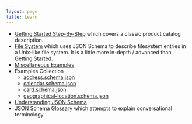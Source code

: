```yaml
---
layout: page
title: Learn
---
```


* [Getting Started Step-By-Step](./getting-started-step-by-step.md) which covers a classic product catalog description.
* [File System](./file-system.md) which uses JSON Schema to describe filesystem entries in a Unix-like file system. It is a little more in-depth / advanced than Getting Started.
* [Miscellaneous Examples](./miscellaneous-examples.md)
* Examples Collection
  * [address.schema.json](./examples/address.schema.json)
  * [calendar.schema.json](./examples/calendar.schema.json)
  * [card.schema.json](./examples/card.schema.json)
  * [geographical-location.schema.json](./examples/geographical-location.schema.json)
* [Understanding JSON Schema](/understanding-json-schema/)
* [JSON Schema Glossary](./glossary.md) which attempts to explain conversational terminology
